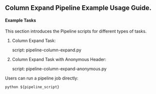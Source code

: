 ## Column Expand Pipeline Example Usage Guide.

#### Example Tasks

This section introduces the Pipeline scripts for different types of tasks.

1. Column Expand Task:

    script: pipeline-column-expand.py

2. Column Expand Task with Anonymous Header:

    script: pipeline-column-expand-anonymous.py

Users can run a pipeline job directly:

    python ${pipeline_script}
